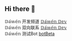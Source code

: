 ## Hi there 👋


𝔻𝕒́𝕨𝕖́𝕟 开发频道 [𝔻𝕒́𝕨𝕖́𝕟 𝔻𝕖𝕧](https://t.me/umfaka)  
𝔻𝕒́𝕨𝕖́𝕟 双向联系 [𝔻𝕒́𝕨𝕖́𝕟 𝔻𝕖𝕧](https://t.me/DawenDevBot)  
𝔻𝕒́𝕨𝕖́𝕟 测试Bot [botBeta](https://t.me/unclebetabot)  
